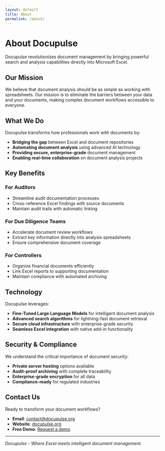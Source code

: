 ```yaml
---
layout: default
title: About
permalink: /about/
---
```


# About Docupulse

Docupulse revolutionizes document management by bringing powerful search and analysis capabilities directly into Microsoft Excel.

## Our Mission

We believe that document analysis should be as simple as working with spreadsheets. Our mission is to eliminate the barriers between your data and your documents, making complex document workflows accessible to everyone.

## What We Do

Docupulse transforms how professionals work with documents by:

- **Bridging the gap** between Excel and document repositories
- **Automating document analysis** using advanced AI technology
- **Providing secure, enterprise-grade** document management
- **Enabling real-time collaboration** on document analysis projects

## Key Benefits

### For Auditors
- Streamline audit documentation processes
- Cross-reference Excel findings with source documents
- Maintain audit trails with automatic linking

### For Due Diligence Teams
- Accelerate document review workflows
- Extract key information directly into analysis spreadsheets
- Ensure comprehensive document coverage

### For Controllers
- Organize financial documents efficiently
- Link Excel reports to supporting documentation
- Maintain compliance with automated archiving

## Technology

Docupulse leverages:
- **Fine-Tuned Large Language Models** for intelligent document analysis
- **Advanced search algorithms** for lightning-fast document retrieval
- **Secure cloud infrastructure** with enterprise-grade security
- **Seamless Excel integration** with native add-in functionality

## Security & Compliance

We understand the critical importance of document security:
- **Private server hosting** options available
- **Audit-proof archiving** with complete traceability
- **Enterprise-grade encryption** for all data
- **Compliance-ready** for regulated industries

## Contact Us

Ready to transform your document workflows? 

- **Email**: contact@docupulse.org
- **Website**: [docupulse.org](https://docupulse.org)
- **Free Demo**: [Request a demo](https://docupulse.org)

---

*Docupulse - Where Excel meets intelligent document management.*
